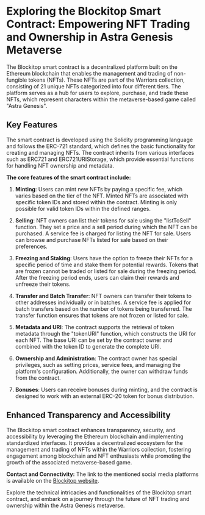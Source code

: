 # Exploring the Blockitop Smart Contract: Empowering NFT Trading and Ownership in Astra Genesis Metaverse

The Blockitop smart contract is a decentralized platform built on the Ethereum blockchain that enables the management and trading of non-fungible tokens (NFTs). These NFTs are part of the Warriors collection, consisting of 21 unique NFTs categorized into four different tiers. The platform serves as a hub for users to explore, purchase, and trade these NFTs, which represent characters within the metaverse-based game called "Astra Genesis".

## Key Features

The smart contract is developed using the Solidity programming language and follows the ERC-721 standard, which defines the basic functionality for creating and managing NFTs. The contract inherits from various interfaces such as ERC721 and ERC721URIStorage, which provide essential functions for handling NFT ownership and metadata.

**The core features of the smart contract include:**

1. **Minting**: Users can mint new NFTs by paying a specific fee, which varies based on the tier of the NFT. Minted NFTs are associated with specific token IDs and stored within the contract. Minting is only possible for valid token IDs within the defined ranges.

2. **Selling**: NFT owners can list their tokens for sale using the "listToSell" function. They set a price and a sell period during which the NFT can be purchased. A service fee is charged for listing the NFT for sale. Users can browse and purchase NFTs listed for sale based on their preferences.

3. **Freezing and Staking**: Users have the option to freeze their NFTs for a specific period of time and stake them for potential rewards. Tokens that are frozen cannot be traded or listed for sale during the freezing period. After the freezing period ends, users can claim their rewards and unfreeze their tokens.

4. **Transfer and Batch Transfer**: NFT owners can transfer their tokens to other addresses individually or in batches. A service fee is applied for batch transfers based on the number of tokens being transferred. The transfer function ensures that tokens are not frozen or listed for sale.

5. **Metadata and URI**: The contract supports the retrieval of token metadata through the "tokenURI" function, which constructs the URI for each NFT. The base URI can be set by the contract owner and combined with the token ID to generate the complete URI.

6. **Ownership and Administration**: The contract owner has special privileges, such as setting prices, service fees, and managing the platform's configuration. Additionally, the owner can withdraw funds from the contract.

7. **Bonuses**: Users can receive bonuses during minting, and the contract is designed to work with an external ERC-20 token for bonus distribution.

## Enhanced Transparency and Accessibility

The Blockitop smart contract enhances transparency, security, and accessibility by leveraging the Ethereum blockchain and implementing standardized interfaces. It provides a decentralized ecosystem for the management and trading of NFTs within the Warriors collection, fostering engagement among blockchain and NFT enthusiasts while promoting the growth of the associated metaverse-based game.

**Contact and Connectivity:** The link to the mentioned social media platforms is available on the [Blockitop website](https://blockitop.example).

Explore the technical intricacies and functionalities of the Blockitop smart contract, and embark on a journey through the future of NFT trading and ownership within the Astra Genesis metaverse.
